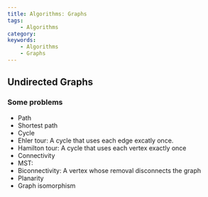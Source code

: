 ```yaml
---
title: Algorithms: Graphs
tags:
    - Algorithms
category: 
keywords:
	- Algorithms
	- Graphs
---
```


## Undirected Graphs

### Some problems

* Path
* Shortest path
* Cycle
* Ehler tour: A cycle that uses each edge excatly once.
* Hamilton tour: A cycle that uses each vertex exactly once
* Connectivity
* MST:
* Biconnectivity: A vertex whose removal disconnects the graph
* Planarity
* Graph isomorphism
<!--stackedit_data:
eyJoaXN0b3J5IjpbNTE5MTg5ODM2XX0=
-->